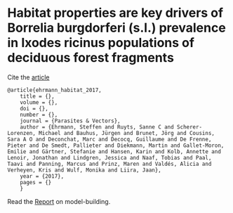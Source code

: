 # Habitat properties are key drivers of Borrelia burgdorferi (s.l.) prevalence in Ixodes ricinus populations of deciduous forest fragments

Cite the [article]()

    @article{ehrmann_habitat_2017,
    	title = {},
    	volume = {},
    	doi = {},
    	number = {},
    	journal = {Parasites & Vectors},
    	author = {Ehrmann, Steffen and Ruyts, Sanne C and Scherer-Lorenzen, Michael and Bauhus, Jürgen and Brunet, Jörg and Cousins, Sara A O and Deconchat, Marc and Decocq, Guillaume and De Frenne, Pieter and De Smedt, Pallieter and Diekmann, Martin and Gallet-Moron, Emilie and Gärtner, Stefanie and Hansen, Karin and Kolb, Annette and Lenoir, Jonathan and Lindgren, Jessica and Naaf, Tobias and Paal, Taavi and Panning, Marcus and Prinz, Maren and Valdés, Alicia and Verheyen, Kris and Wulf, Monika and Liira, Jaan},
    	year = {2017},
    	pages = {}
    	}

Read the [Report](https://github.com/EhrmannS/2017_Parasit-Vectors_Habitat-properties-are-key-drivers-of/blob/master/Report.Rmd) on model-building.
